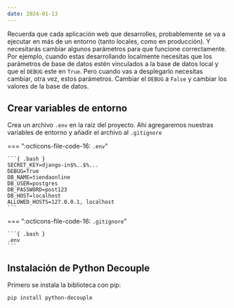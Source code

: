 ```yaml
---
date: 2024-01-13
---
```


Recuerda que cada aplicación web que desarrolles, probablemente se va a ejecutar en más de un entorno (tanto locales, como en producción). Y necesitarás cambiar algunos parámetros para que funcione correctamente. Por ejemplo, cuando estas desarrollando localmente necesitas que los parámetros de base de datos estén vinculados a la base de datos local y que el `DEBUG` este en `True`. Pero cuando vas a desplegarlo necesitas cambiar, otra vez, estos parámetros. Cambiar el `DEBUG` a `False` y cambiar los valores de la base de datos.

<!-- more -->

## Crear variables de entorno

Crea un archivo `.env` en la raíz del proyecto. Ahí agregaremos nuestras variables de entorno y añadir el archivo al `.gitignore`

=== ":octicons-file-code-16: `.env`"

	```{ .bash }
	SECRET_KEY=django-in$%..$%...
	DEBUG=True
	DB_NAME=tiendaonline
	DB_USER=postgres
	DB_PASSWORD=post123
	DB_HOST=localhost
	ALLOWED_HOSTS=127.0.0.1, localhost
	```

=== ":octicons-file-code-16: `.gitignore`"

	```{ .bash }
	.env
	```

## Instalación de Python Decouple

Primero se instala la biblioteca con pip:

```bash
pip install python-decouple
```
